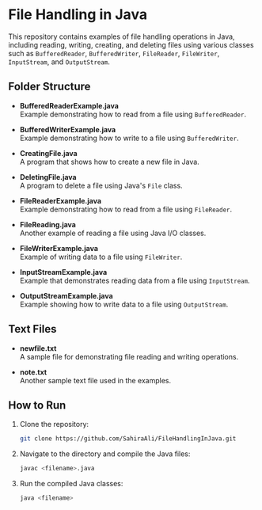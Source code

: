 
# File Handling in Java

This repository contains examples of file handling operations in Java, including reading, writing, creating, and deleting files using various classes such as `BufferedReader`, `BufferedWriter`, `FileReader`, `FileWriter`, `InputStream`, and `OutputStream`.

## Folder Structure

- **BufferedReaderExample.java**  
  Example demonstrating how to read from a file using `BufferedReader`.
  
- **BufferedWriterExample.java**  
  Example demonstrating how to write to a file using `BufferedWriter`.
  
- **CreatingFile.java**  
  A program that shows how to create a new file in Java.
  
- **DeletingFile.java**  
  A program to delete a file using Java's `File` class.
  
- **FileReaderExample.java**  
  Example demonstrating how to read from a file using `FileReader`.
  
- **FileReading.java**  
  Another example of reading a file using Java I/O classes.
  
- **FileWriterExample.java**  
  Example of writing data to a file using `FileWriter`.
  
- **InputStreamExample.java**  
  Example that demonstrates reading data from a file using `InputStream`.
  
- **OutputStreamExample.java**  
  Example showing how to write data to a file using `OutputStream`.

## Text Files
- **newfile.txt**  
  A sample file for demonstrating file reading and writing operations.
  
- **note.txt**  
  Another sample text file used in the examples.

## How to Run

1. Clone the repository:
   ```bash
   git clone https://github.com/SahiraAli/FileHandlingInJava.git
   ```
   
2. Navigate to the directory and compile the Java files:
   ```bash
   javac <filename>.java
   ```

3. Run the compiled Java classes:
   ```bash
   java <filename>
   ```
